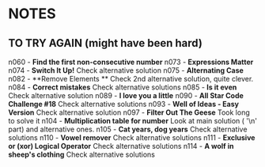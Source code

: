 # NOTES

## TO TRY AGAIN (might have been hard)

n060 - **Find the first non-consecutive number**
n073 - **Expressions Matter**
n074 - **Switch It Up!** Check alternative solution
n075 - **Alternating Case**
n082 - **Remove Elements ** Check 2nd alternative solution, quite clever.
n084 - **Correct mistakes** Check alternative solutions
n085 - **Is it even** Check alternative solution
n089 - **I love you a little**
n090 - **All Star Code Challenge #18** Check alternative solutions
n093 - **Well of Ideas - Easy Version** Check alternative solution
n097 - **Filter Out The Geese** Took long to solve it
n104 - **Multiplication table for number** Look at main solution ( '\n' part) and alternative ones.
n105 - **Cat years, dog years** Check alternative solutions
n110 - **Vowel remover** Check alternative solutions
n111 - **Exclusive or (xor) Logical Operator** Check alternative solutions
n114 - **A wolf in sheep's clothing** Check alternative solutions
